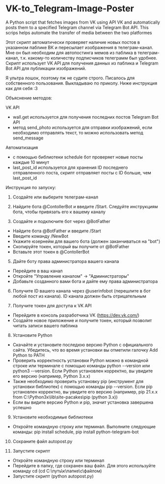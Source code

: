 # VK-to_Telegram-Image-Poster
A Python script that fetches images from VK using API VK and automatically posts them to a specified Telegram channel via Telegram Bot API. This scrips helps automate the transfer of media between the two platformes

Этот скрипт автоматически проверяет наличие новых постов в указанном паблике ВК и пересылает изображения в телеграм-канал. Мне он был необходим для автопостинга мемов из паблика в телеграм-канал, т.к. какому-то количеству подписчиков телеграмм был удобнее. Скрипт использует VK API для получения данных из паблика и Telegram Bot API для публикации изображений.

Я ультра лошок, поэтому пж не судите строго. Писалось для собственного пользования. Выкладываю по приколу. Ниже инструкция как для себя :3

Объяснение методов:

VK API
  - wall.get используется для получения последних постов
Telegram Bot API
  - метод send_photo используется для отправки изображений, если необходимо отправлять текст, то можно использовать метод send_message

Автоматизация
  - с помощью библиотеки schedule бот проверяет новые посты каждые 10 минут
  - last_post_id используется для хранения ID последнего отправленного поста, скрипт отправляет посты с ID больше, чем last_post_id

Инструкция по запуску:

1. Создайте или выберите телеграм-канал

3. Найдите бота @ContollerBot и введите /Start. Следуйте инструкциям бота, чтобы привязать его к вашему каналу

4. Создайте и подключите бот через @BotFather
  - Найдите бота @BotFather и введите /Start
  - Введите команду /NewBot
  - Укажите юзернейм для вашего бота (должен заканчиваться на "bot")
  - Скопируйте токен, который вы получите от @BotFather
  - Вставьте этот токен в @ContollerBot

5. Дайте боту права администратора вашего канала
  - Перейдите в ваш канал
  - Откройте "Управление каналом" -> "Администраторы"
  - Добавьте созданного вами бота и дайте ему права администратора

6. Получите ID вашего канала через @userinfobot (перешлите в бот любой пост из канала). ID канала должен быть отрицательным

7. Получите токен для доступа к VK API
  - Перейдите в консоль разработчика VK (https://dev.vk.com/)
  - Создайте новое приложение и получите токен, который позволит читать записи вашего паблика

8. Установите Python
  - Скачайте и установите последюю версию Python с официального сайта. Убедитесь, что во время установки вы отметили галочку Add Python to PATH
  - Проверить корректность установки Python можно в командной строке или терминале с помощью команды python --version или python3 --version. Если Python установлен корректно, вы увидите его версию (например, Python 3.x.x)
  - Также необходимо проверить установку pip (инструмент для установки библиотек) с помощью команды pip --version. Если pip установлен корректно, вы увидите его версию (например, pip 21.x.x from C:\Python3x\lib\site-pacakes\pip (python 3.x))
  - Если вы видите версию Python и pip, значит установка завершена успешно

9. Установите необходимые библиотеки
  - Откройте командную строку или терминал. Выполните следующие команды:
    pip install schedule, pip install python-telegram-bot

10. Сохраните файл autopost.py

11. Запустите скрипт
  - Откройте командную строку или терминал
  - Перейдите в папку, где сохранен ваш файл. Для этого используйте команду cd (cd C:\путь\к\папке\с\файлом)
  - Запустите скрипт (python autopost.py)


